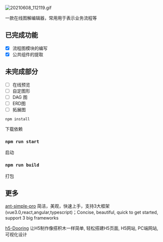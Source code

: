 ![20210608_112119.gif](https://i.loli.net/2021/06/08/1CWUJOThkq5GznK.gif)

一款在线图解编辑器，常用用于表示业务流程等

## 已完成功能

- [x] 流程图模块的编写
- [x] 公共组件的提取

## 未完成部分

- [ ] 在线预览
- [ ] 自定图形
- [ ] DAG 图
- [ ] ERD图
- [ ] 拓展图

`npm install`

下载依赖

### `npm run start`

启动

### `npm run build`

打包

## 更多

[ant-simple-pro](https://github.com/lgf196/ant-simple-pro/) 简洁，美观，快速上手，支持3大框架(vue3.0,react,angular,typescript)；Concise, beautiful, quick to get started, support 3 big frameworks

[h5-Dooring](https://github.com/MrXujiang/h5-Dooring) 让H5制作像搭积木一样简单, 轻松搭建H5页面, H5网站, PC端网站, 可视化设计


